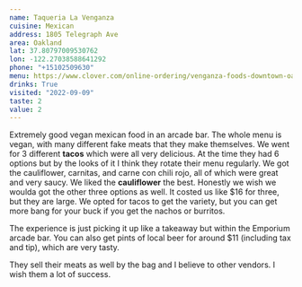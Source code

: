 ```yaml
---
name: Taqueria La Venganza
cuisine: Mexican
address: 1805 Telegraph Ave
area: Oakland
lat: 37.80797009530762
lon: -122.27038588641292
phone: "+15102509630"
menu: https://www.clover.com/online-ordering/venganza-foods-downtown-oakland
drinks: True
visited: "2022-09-09"
taste: 2
value: 2
---
```


Extremely good vegan mexican food in an arcade bar. The whole menu is vegan, with many different fake meats that they make themselves. We went for 3 different **tacos** which were all very delicious. At the time they had 6 options but by the looks of it I think they rotate their menu regularly. We got the cauliflower, carnitas, and carne con chili rojo, all of which were great and very saucy. We liked the **cauliflower** the best. Honestly we wish we woulda got the other three options as well. It costed us like $16 for three, but they are large. We opted for tacos to get the variety, but you can get more bang for your buck if you get the nachos or burritos.

The experience is just picking it up like a takeaway but within the Emporium arcade bar. You can also get pints of local beer for around $11 (including tax and tip), which are very tasty. 

They sell their meats as well by the bag and I believe to other vendors. I wish them a lot of success.
